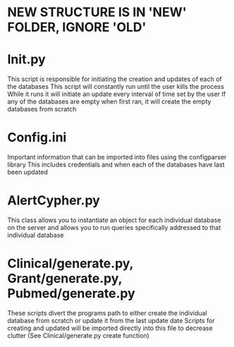 # NEW STRUCTURE IS IN 'NEW' FOLDER, IGNORE 'OLD'

# Init.py
This script is responsible for initiating the creation and updates of each of the databases
This script will constantly run until the user kills the process
While it runs it will initiate an update every interval of time set by the user
If any of the databases are empty when first ran, it will create the empty databases from scratch

# Config.ini
Important information that can be imported into files using the configparser library
This includes credentials and when each of the databases have last been updated

# AlertCypher.py
This class allows you to instantiate an object for each individual database on the server and allows you to run queries specifically addressed to that individual database

# Clinical/generate.py, Grant/generate.py, Pubmed/generate.py
These scripts divert the programs path to either create the individual database from scratch or update it from the last update date
Scripts for creating and updated will be imported directly into this file to decrease clutter (See Clinical/generate.py create function)
